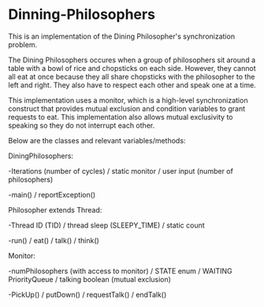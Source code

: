 # Dinning-Philosophers
This is an implementation of the Dining Philosopher's synchronization problem.

The Dining Philosophers occures when a group of philosophers sit around a table with a bowl of rice and chopsticks on each side. However, they cannot all eat at once because they all share chopsticks with the philosopher to the left and right. They also have to respect each other and speak one at a time. 

This implementation uses a monitor, which is a high-level synchronization construct that provides mutual exclusion and condition variables to grant requests to eat. This implementation also allows mutual exclusivity to speaking so they do not interrupt each other.  

Below are the classes and relevant variables/methods:

DiningPhilosophers:

  -Iterations (number of cycles) / static monitor / user input (number of philosophers)

  -main() / reportException()
  
Philosopher extends Thread:

  -Thread ID (TID) / thread sleep (SLEEPY_TIME) / static count
  
  -run() / eat() / talk() / think()
  
Monitor:

  -numPhilosophers (with access to monitor) / STATE enum / WAITING PriorityQueue / talking boolean (mutual exclusion)
  
  -PickUp() / putDown() / requestTalk() / endTalk()
